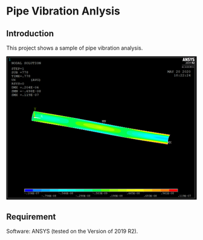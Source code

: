 # Pipe Vibration Anlysis
## Introduction
This project shows a sample of pipe vibration analysis.

![CaptureANSYS02.PNG](https://github.com/HugoNip/PipeVibrationAnlysis/blob/master/Results/CaptureANSYS02.PNG)

## Requirement
Software: ANSYS (tested on the Version of 2019 R2).
